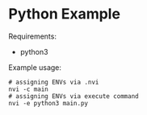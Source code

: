 # Python Example

Requirements:
- python3

Example usage:
```DOSINI
# assigning ENVs via .nvi
nvi -c main
# assigning ENVs via execute command
nvi -e python3 main.py
```


